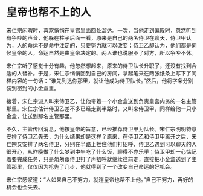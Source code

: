 # 皇帝也帮不上的人

宋仁宗闲暇时，喜欢悄悄在皇宫里面四处溜达。一次，当他走到偏殿时，忽然听到有争吵的声音，他躲在柱子后面一看，原来是自己的两名侍卫在聊天，侍卫甲认为，人的命运不是命中注定的，只要努力就可以改变；侍卫乙却认为，他们都是伺候皇帝的人，命运自然是由皇帝决定的。两人谁也说服不了对方，所以争吵不休。 

宋仁宗听了感觉十分有趣，他忽然想起来，原来的侍卫队长升职了，还没有找到合适的人替补。于是，宋仁宗悄悄回到自己的房间，拿起笔来在两张纸条上写下了同样内容的一句话：“谁先到达你那里，就让他成为侍卫队长。”然后，他将字条分别装到密封的小金盒里。 

接着，宋仁宗派人叫来侍卫乙，让他带着一个小金盒送到负责皇宫内务的一名主管那里。宋仁宗估计侍卫乙差不多已经走到半路时，又叫来侍卫甲，同样给他一只小金盒，让送到那名主管那里。 

不久，主管传回消息，他按皇帝的旨意，已经推荐侍卫甲为队长。宋仁宗明明特意安排了侍卫乙先去，为什么结果却是这样？原来，在侍卫乙和侍卫甲离开之后，宋仁宗又安排了两名侍卫，分别在半路上拦住他们打招呼，侍卫乙遇到可以聊天的人很开心，从昨晚做了什么梦到中午吃了什么饭，聊得不亦乐乎；侍卫甲却一心惦记着要完成任务，只是匆匆跟侍卫打了声招呼就继续往前走，直接把小金盒送到了主管那里，仅仅因为抢先了几步，他就得到了一个改变自己命运的好机会。 

宋仁宗感叹道：“人如果自己不努力，就连皇帝也帮不上他。”自己不努力，再好的机会也会失去。